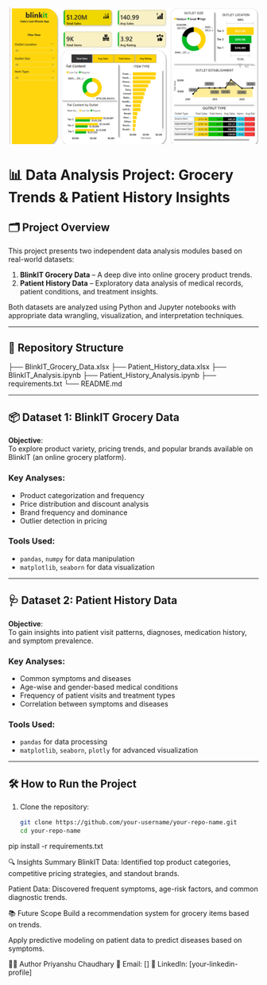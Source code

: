 <img src="blinkit.png" />

# 📊 Data Analysis Project: Grocery Trends & Patient History Insights

## 🗂 Project Overview

This project presents two independent data analysis modules based on real-world datasets:

1. **BlinkIT Grocery Data** – A deep dive into online grocery product trends.
2. **Patient History Data** – Exploratory data analysis of medical records, patient conditions, and treatment insights.

Both datasets are analyzed using Python and Jupyter notebooks with appropriate data wrangling, visualization, and interpretation techniques.

---

## 📁 Repository Structure

├── BlinkIT_Grocery_Data.xlsx
├── Patient_History_data.xlsx
├── BlinkIT_Analysis.ipynb
├── Patient_History_Analysis.ipynb
├── requirements.txt
└── README.md


---

## 📦 Dataset 1: BlinkIT Grocery Data

**Objective**:  
To explore product variety, pricing trends, and popular brands available on BlinkIT (an online grocery platform).

### Key Analyses:
- Product categorization and frequency
- Price distribution and discount analysis
- Brand frequency and dominance
- Outlier detection in pricing

### Tools Used:
- `pandas`, `numpy` for data manipulation
- `matplotlib`, `seaborn` for data visualization

---

## 🩺 Dataset 2: Patient History Data

**Objective**:  
To gain insights into patient visit patterns, diagnoses, medication history, and symptom prevalence.

### Key Analyses:
- Common symptoms and diseases
- Age-wise and gender-based medical conditions
- Frequency of patient visits and treatment types
- Correlation between symptoms and diseases

### Tools Used:
- `pandas` for data processing
- `matplotlib`, `seaborn`, `plotly` for advanced visualization

---

## 🛠 How to Run the Project

1. Clone the repository:
   ```bash
   git clone https://github.com/your-username/your-repo-name.git
   cd your-repo-name
   
pip install -r requirements.txt


🔍 Insights Summary
BlinkIT Data: Identified top product categories, competitive pricing strategies, and standout brands.

Patient Data: Discovered frequent symptoms, age-risk factors, and common diagnostic trends.

📚 Future Scope
Build a recommendation system for grocery items based on trends.

Apply predictive modeling on patient data to predict diseases based on symptoms.

👨‍💻 Author
Priyanshu Chaudhary
📧 Email: []
🔗 LinkedIn: [your-linkedin-profile]

